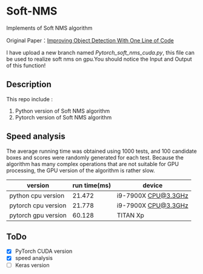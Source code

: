 # Soft-NMS
  Implements of Soft NMS algorithm
  
  Original Paper：[Improving Object Detection With One Line of Code](https://arxiv.org/abs/1704.04503)
  
  I have upload a new branch named *Pytorch_soft_nms_cuda.py*, this file can be used to realize soft nms on gpu.You should notice the Input and Output of this function!
  
## Description
This repo include :
  1.  Python version of Soft NMS algorithm
  2.  Pytorch version of Soft NMS algorithm
  
## Speed analysis
The average running time was obtained using 1000 tests, and 100 candidate boxes and scores were randomly generated for each test. Because the algorithm has many complex operations that are not suitable for GPU processing, the GPU version of the algorithm is rather slow.

|    version       | run time(ms)  | device |
| -----------  | --------- | --------- | 
| python cpu version       | 21.472   | i9-7900X CPU@3.3GHz |
| pytorch cpu version        | 21.778     | i9-7900X CPU@3.3GHz |
| pytorch gpu version   | 60.128     | TITAN Xp |


## ToDo
- [x] PyTorch CUDA version
- [x] speed analysis
- [ ] Keras version
